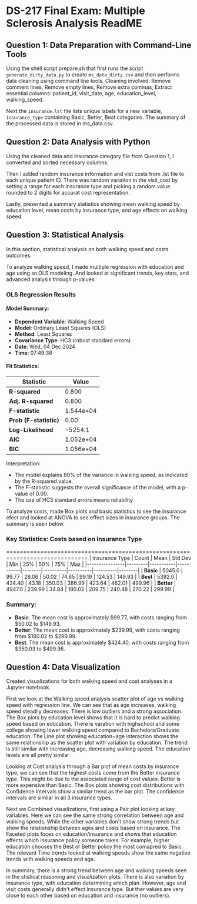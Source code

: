# DS-217 Final Exam: Multiple Sclerosis Analysis ReadME


## Question 1: Data Preparation with Command-Line Tools 

Using the shell script prepare.sh that first runs the script `generate_dirty_data.py` to create `ms_data_dirty.csv` and then performs data cleaning using command line tools.
Cleaning involved: Remove comment lines, Remove empty lines, Remove extra commas, Extract essential columns: patient_id, visit_date, age, education_level, walking_speed.

Next the `insurance.lst` file lists unique labels for a new variable, `insurance_type` containing Basic, Better, Best categories.
The summary of the processed data is stored in ms_data.csv.


## Question 2: Data Analysis with Python 
Using the cleaned data and insurance category file from Question 1, I converted and sorted necessary columns.

Then I added random insurance information and vist costs from .lst file to each unique patient ID. There was random variation in the visit_cost by setting a range for each insurance type and picking a random value rounded to 2 digits for accurat cost representation.

Lastly, presented a summary statistics showing mean walking speed by education level, mean costs by insurance type, and age effects on walking speed.


## Question 3: Statistical Analysis
In this section, statistical analysis on both walking speed and costs outcomes.

To analyze walking speed, I made multiple regression with education and age using sn.OLS modeling. And looked at significant trends, key stats, and advanced analysis through p-values.

### OLS Regression Results

#### Model Summary:
- **Dependent Variable**: Walking Speed
- **Model**: Ordinary Least Squares (OLS)
- **Method**: Least Squares
- **Covariance Type**: HC3 (robust standard errors)
- **Date**: Wed, 04 Dec 2024
- **Time**: 07:49:36          

#### Fit Statistics:
| Statistic              | Value        |
|-------------------------|--------------|
| **R-squared**          | 0.800        |
| **Adj. R-squared**     | 0.800        |
| **F-statistic**        | 1.544e+04    |
| **Prob (F-statistic)** | 0.00         |
| **Log-Likelihood**     | -5254.1      |
| **AIC**                | 1.052e+04    |
| **BIC**                | 1.056e+04    |

Interpretation:
- The model explains 80% of the variance in walking speed, as indicated by the R-squared value.
- The F-statistic suggests the overall significance of the model, with a p-value of 0.00.
- The use of HC3 standard errors means reliability 


To analyze costs, made Box plots and basic statistics to see the insurance efect and looked at ANOVA to see effect sizes in insurance groups. The summary is seen below.

### Key Statistics: Costs based on Insurance Type
==============================================================================
| Insurance Type | Count   | Mean      | Std Dev   | Min    | 25%      | 50%      | 75%      | Max    |
|----------------|---------|-----------|-----------|--------|----------|----------|----------|--------|
| **Basic**      | 5045.0  | 99.77     | 29.06     | 50.02  | 74.65    | 99.19    | 124.53   | 149.93 |
| **Best**       | 5392.0  | 424.40    | 43.18     | 350.03 | 386.99   | 423.64   | 462.01   | 499.96 |
| **Better**     | 4947.0  | 239.99    | 34.84     | 180.02 | 209.75   | 240.48   | 270.22   | 299.99 |

### Summary:
- **Basic**: The mean cost is approximately $99.77, with costs ranging from $50.02 to $149.93.
- **Better**: The mean cost is approximately $239.99, with costs ranging from $180.02 to $299.99.
- **Best**: The mean cost is approximately $424.40, with costs ranging from $350.03 to $499.96.


## Question 4: Data Visualization
Created visualizations for both walking speed and cost analyses in a Jupyter notebook.

First we look at the Walking speed analysis scatter plot of age vs walking speed with regression line. We can see that as age increases, walking speed steadily decreases. There is low outliers and a strong association.
The Box plots by education level shows that it is hard to predict walking speed based on education. There is varation with highschool and some college showing lower walking speed compared to Bachelors/Graduate education.
The Line plot showing education~age interaction shows the same relationship as the scatter plot with variation by education. The trend is still similar with increasing age, decreasing walking speed. The education levels are all pretty similar. 

Looking at Cost analysis through a Bar plot of mean costs by insurance type, we can see that the highest costs come from the Better insurance type. This might be due to the associated range of cost values. Better is more expensive than Basic.
The Box plots showing cost distributions with Confidence Intervals show a similar trend as the bar plot. The confidence intervals are similar in all 3 insurance types.

Next we Combined visualizations, first using a  Pair plot looking at key variables. Here we can see the same strong correlation between age and walking speeds. While the other variables don't show strong trends but show the relationship between ages and costs based on insurance.
The Faceted plots foces on education/insurance and shows that education effects which insurance policy someone takes. For example, higher education chooses the Best or Better policy the most comapred to Basic.
The relevant Time trends looked at walking speeds show the same negative trends with walking speeds and age.

In summary, there is a strong trend between age and walking speeds seen in the stistical reasoning and visualization plots. There is also variation by Insurance type, with education determining which plan. However, age and visit costs generally didn't effect insurance type. But ther values are very close to each other based on education and insurance (no outliers).